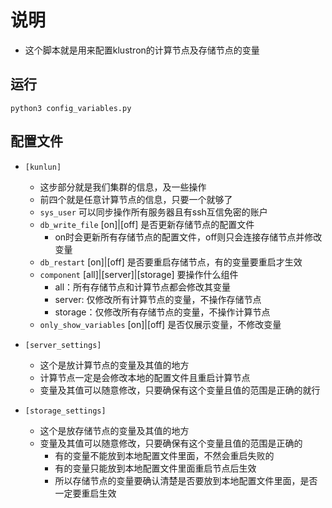 # 说明 
* 这个脚本就是用来配置klustron的计算节点及存储节点的变量
## 运行
`python3 config_variables.py`
## 配置文件
* `[kunlun]`
  * 这步部分就是我们集群的信息，及一些操作
  * 前四个就是任意计算节点的信息，只要一个就够了
  * `sys_user` 可以同步操作所有服务器且有ssh互信免密的账户
  * `db_write_file` [on]|[off] 是否更新存储节点的配置文件
    * on时会更新所有存储节点的配置文件，off则只会连接存储节点并修改变量
  * `db_restart` [on]|[off] 是否要重启存储节点，有的变量要重启才生效
  * `component` [all]|[server]|[storage] 要操作什么组件
    * all：所有存储节点和计算节点都会修改其变量
    * server: 仅修改所有计算节点的变量，不操作存储节点
    * storage：仅修改所有存储节点的变量，不操作计算节点
  * `only_show_variables` [on]|[off] 是否仅展示变量，不修改变量

* `[server_settings]`
  * 这个是放计算节点的变量及其值的地方
  * 计算节点一定是会修改本地的配置文件且重启计算节点
  * 变量及其值可以随意修改，只要确保有这个变量且值的范围是正确的就行 

* `[storage_settings]`
  * 这个是放存储节点的变量及其值的地方
  * 变量及其值可以随意修改，只要确保有这个变量且值的范围是正确的
    * 有的变量不能放到本地配置文件里面，不然会重启失败的
    * 有的变量只能放到本地配置文件里面重启节点后生效
    * 所以存储节点的变量要确认清楚是否要放到本地配置文件里面，是否一定要重启生效
